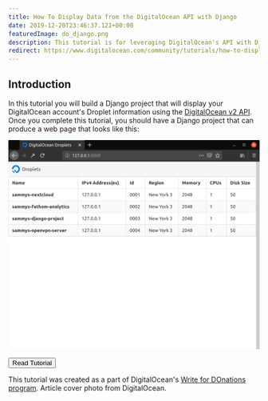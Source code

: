 ```yaml
---
title: How To Display Data from the DigitalOcean API with Django
date: 2019-12-20T23:46:37.121+00:00
featuredImage: do_django.png
description: This tutorial is for leveraging DigitalOcean's API with Django.
redirect: https://www.digitalocean.com/community/tutorials/how-to-display-data-from-the-digitalocean-api-with-django
---
```


## Introduction

In this tutorial you will build a Django project that will display your DigitalOcean account's Droplet information using the [DigitalOcean v2 API](https://developers.digitalocean.com/documentation/v2/). Once you complete this tutorial, you should have a Django project that can produce a web page that looks like this:

![Completed Django Project](part-three-droplet-template.png)
<div class="box has-text-centered">
<a href="https://www.digitalocean.com/community/tutorials/how-to-display-data-from-the-digitalocean-api-with-django">
<button class="button article-cta has-white-text is-primary">Read Tutorial</button>
</a>
</div>

This tutorial was created as a part of DigitalOcean's [Write for DOnations program](https://www.digitalocean.com/write-for-donations/). Article cover photo from DigitalOcean.
